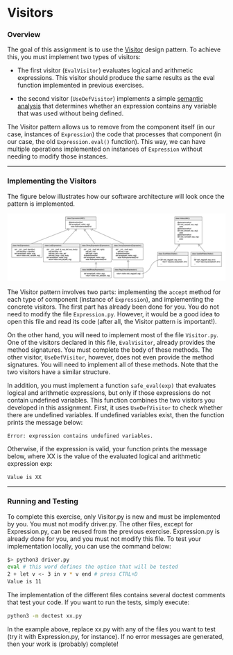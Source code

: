 # Visitors
### Overview

The goal of this assignment is to use the [Visitor](https://en.wikipedia.org/wiki/Visitor_pattern) design pattern. To achieve this, you must implement two types of visitors:

- The first visitor (`EvalVisitor`) evaluates logical and arithmetic expressions. This visitor should produce the same results as the eval function implemented in previous exercises.

- the second visitor (`UseDefVisitor`) implements a simple [semantic analysis](https://en.wikipedia.org/wiki/Semantic_analysis_(compilers)) that determines whether an expression contains any variable that was used without being defined.

The Visitor pattern allows us to remove from the component itself (in our case, instances of `Expression`) the code that processes that component (in our case, the old `Expression.eval()` function). This way, we can have multiple operations implemented on instances of `Expression` without needing to modify those instances.

---
### Implementing the Visitors

The figure below illustrates how our software architecture will look once the pattern is implemented.

![Screenshot](../assets/images/Visitors.png)


The Visitor pattern involves two parts: implementing the `accept` method for each type of component (instance of `Expression`), and implementing the concrete visitors. The first part has already been done for you. You do not need to modify the file `Expression.py`. However, it would be a good idea to open this file and read its code (after all, the Visitor pattern is important!). 

On the other hand, you will need to implement most of the file `Visitor.py`. One of the visitors declared in this file, `EvalVisitor`, already provides the method signatures. You must complete the body of these methods. The other visitor, `UseDefVisitor`, however, does not even provide the method signatures. You will need to implement all of these methods. Note that the two visitors have a similar structure.

In addition, you must implement a function `safe_eval(exp)` that evaluates logical and arithmetic expressions, but only if those expressions do not contain undefined variables. This function combines the two visitors you developed in this assignment. First, it uses `UseDefVisitor` to check whether there are undefined variables. If undefined variables exist, then the function prints the message below:

```
Error: expression contains undefined variables.
```

Otherwise, if the expression is valid, your function prints the message below, where XX is the value of the evaluated logical and arithmetic expression exp:

```
Value is XX
```
---
### Running and Testing

To complete this exercise, only Visitor.py is new and must be implemented by you. You must not modify driver.py. The other files, except for Expression.py, can be reused from the previous exercise. Expression.py is already done for you, and you must not modify this file. To test your implementation locally, you can use the command below:

```Bash
$> python3 driver.py
eval # this word defines the option that will be tested
2 + let v <- 3 in v * v end # press CTRL+D
Value is 11
```
The implementation of the different files contains several doctest comments that test your code. If you want to run the tests, simply execute:

```bash
python3 -m doctest xx.py
```
In the example above, replace xx.py with any of the files you want to test (try it with Expression.py, for instance). If no error messages are generated, then your work is (probably) complete!